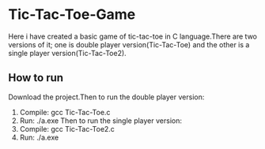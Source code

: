# Tic-Tac-Toe-Game
Here i have created a basic game of tic-tac-toe in C language.There are two versions of it; one is double player version(Tic-Tac-Toe) and the other is a single player version(Tic-Tac-Toe2).
## How to run
Download the project.Then to run the double player version:
  1. Compile: gcc Tic-Tac-Toe.c
  2. Run: ./a.exe
Then to run the single player version:
  1. Compile: gcc Tic-Tac-Toe2.c
  2. Run: ./a.exe
